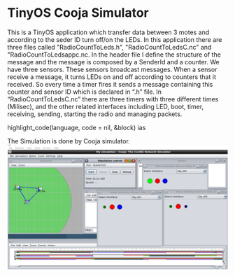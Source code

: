 # TinyOS Cooja Simulator
This is a TinyOS application which transfer data between 3 motes and according to the seder ID turn off/on the LEDs.
In this application there are three files called "RadioCountToLeds.h", "RadioCountToLedsC.nc" and "RadioCountToLedsappc.nc. 
In the header file I define the structure of the message and the message is composed by a SenderId and a counter. We have three sensors. These sensors broadcast messages. When a sensor receive a message, it turns LEDs on and off according to counters that it received. So every time a timer fires it sends a message containing this counter and sensor ID which is declared in “.h” file.
In “RadioCountToLedsC.nc” there are three timers with three different times (Milisec), and the other related interfaces including LED, boot, timer, receiving, sending, starting the radio and managing packets.

highlight_code(language, code = nil, &block) ias

The Simulation is done by Cooja simulator.
![picture](CoojaSimulation.PNG)

